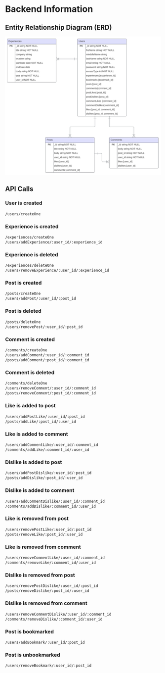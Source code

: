 # Backend Information

## Entity Relationship Diagram (ERD)

![](../images/ERD.png)

## API Calls

### User is created
```
/users/createOne
```

### Experience is created 
```
/experiences/createOne
/users/addExperience/:user_id/:experience_id
```

### Experience is deleted 
```
/experiences/deleteOne
/users/removeExperience/:user_id/:experience_id
```

### Post is created 
```
/posts/createOne
/users/addPost/:user_id/:post_id
```

### Post is deleted 
```
/posts/deleteOne
/users/removePost/:user_id/:post_id
```

### Comment is created 
```
/comments/createOne
/users/addComment/:user_id/:comment_id
/posts/addComment/:post_id/:comment_id
```

### Comment is deleted 
```
/comments/deleteOne
/users/removeComment/:user_id/:comment_id
/posts/removeComment/:post_id/:comment_id
```

### Like is added to post 
```
/users/addPostLike/:user_id/:post_id
/posts/addLike/:post_id/:user_id
```

### Like is added to comment
```
/users/addCommentLike/:user_id/:comment_id
/comments/addLike/:comment_id/:user_id
```

### Dislike is added to post 
```
/users/addPostDislike/:user_id/:post_id
/posts/addDislike/:post_id/:user_id
```

### Dislike is added to comment
```
/users/addCommentDislike/:user_id/:comment_id
/comments/addDislike/:comment_id/:user_id
```

### Like is removed from post 
```
/users/removePostLike/:user_id/:post_id
/posts/removeLike/:post_id/:user_id
```

### Like is removed from comment
```
/users/removeCommentLike/:user_id/:comment_id
/comments/removeLike/:comment_id/:user_id
```

### Dislike is removed from post 
```
/users/removePostDislike/:user_id/:post_id
/posts/removeDislike/:post_id/:user_id
```

### Dislike is removed from comment
```
/users/removeCommentDislike/:user_id/:comment_id
/comments/removeDislike/:comment_id/:user_id
```

### Post is bookmarked
```
/users/addBookmark/:user_id/:post_id
```

### Post is unbookmarked
```
/users/removeBookmark/:user_id/:post_id
```